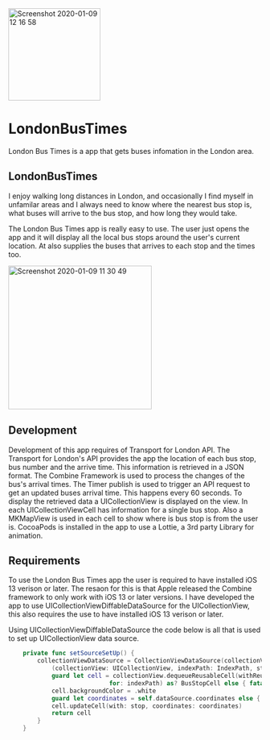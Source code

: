 <img width="183" alt="Screenshot 2020-01-09 12 16 58" src="https://user-images.githubusercontent.com/14952997/72067287-40d23a00-32da-11ea-8b3b-9af6e72745c0.png">

# LondonBusTimes
London Bus Times is a app that gets buses infomation in the London area. 

## LondonBusTimes
I enjoy walking long distances in London, and occasionally I find myself in unfamilar areas and I always need to know where the nearest bus stop is, what buses will arrive to the bus stop, and how long they would take. 

The London Bus Times app is really easy to use. The user just opens the app and it will display all the local bus stops around the user's current location. At also supplies the buses that arrives to each stop and the times too. 

<img width="285" alt="Screenshot 2020-01-09 11 30 49" src="https://user-images.githubusercontent.com/14952997/72066650-0fa53a00-32d9-11ea-88ff-9fc143fc225e.png">


## Development
Development of this app requires of Transport for London API. The Transport for London's API provides the app the location of each bus stop, bus number and the arrive time. This information is retrieved in a JSON format.  The Combine Framework is used to process the changes of the bus's arrival times.  The Timer publish is used to trigger an API request to get an updated buses arrival time. This happens every 60 seconds.  To display the retrieved data a UICollectionView is displayed on the view. In each UICollectionViewCell has information for a single bus stop. Also a MKMapView is used in each cell to show where is bus stop is from the user is.  CocoaPods is installed in the app to use a Lottie, a 3rd party Library for animation. 


## Requirements 
To use the London Bus Times app the user is required to have installed iOS 13 verison or later. The resaon for this is that Apple released the Combine framework to only work with iOS 13 or later versions. I have developed the app to use UICollectionViewDiffableDataSource for the UICollectionView, this also requires the use to have installed  iOS 13 verison or later. 

Using UICollectionViewDiffableDataSource the code below is all that is used to set up UICollectionView data source. 

```Swift
    private func setSourceSetUp() {
        collectionViewDataSource = CollectionViewDataSource(collectionView: collectionView) {
            (collectionView: UICollectionView, indexPath: IndexPath, stop: Stop) -> UICollectionViewCell? in
            guard let cell = collectionView.dequeueReusableCell(withReuseIdentifier: "cell",
                            for: indexPath) as? BusStopCell else { fatalError("Cannot create new cell") }
            cell.backgroundColor = .white
            guard let coordinates = self.dataSource.coordinates else { return cell }
            cell.updateCell(with: stop, coordinates: coordinates)
            return cell
        }
    }
 ```

